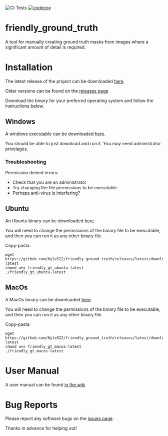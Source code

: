 ![CI Tests](https://github.com/KyleS22/friendly_ground_truth/workflows/CI%20Tests/badge.svg)  [![codecov](https://codecov.io/gh/KyleS22/friendly_ground_truth/branch/master/graph/badge.svg)](https://codecov.io/gh/KyleS22/friendly_ground_truth)

# friendly_ground_truth
A tool for manually creating ground truth masks from images where a significant amount of detail is required.

# Installation

The latest release of the project can be downloaded [here](https://github.com/KyleS22/friendly_ground_truth/releases/latest).

Older versions can be found on the [releases page](https://github.com/KyleS22/friendly_ground_truth/releases)

Download the binary for your preferred operating system and follow the instructions below.

## Windows
A windows executable can be downloaded [here](https://github.com/KyleS22/friendly_ground_truth/releases/latest/download/friendly_gt_windows-latest.exe).

You should be able to just download and run it.  You may need administrator privelages.

### Troubleshooting
Permission denied errors:
- Check that you are an administrator
- Try changing the file permissions to be executable
- Perhaps anti-virus is interfering?

## Ubuntu
An Ubuntu binary can be downloaded [here](https://github.com/KyleS22/friendly_ground_truth/releases/latest/download/friendly_gt_ubuntu-latest).

You will need to change the permissions of the binary file to be executable, and then you can run it as any other binary file.

Copy-pasta:
```
wget https://github.com/KyleS22/friendly_ground_truth/releases/latest/download/friendly_gt_ubuntu-latest
chmod u+x friendly_gt_ubuntu-latest
./friendly_gt_ubuntu-latest
```


## MacOs
A MacOs binary can be downloaded [here](https://github.com/KyleS22/friendly_ground_truth/releases/latest/download/friendly_gt_macos-latest).

You will need to change the permissions of the binary file to be executable, and then you can run it as any other binary file.

Copy-pasta:
```
wget https://github.com/KyleS22/friendly_ground_truth/releases/latest/download/friendly_gt_macos-latest
chmod u+x friendly_gt_macos-latest
./friendly_gt_macos-latest
```

# User Manual
A user manual can be found [in the wiki](https://github.com/KyleS22/friendly_ground_truth/wiki/User-Manual)

# Bug Reports
Please report any software bugs on the [issues page](https://github.com/KyleS22/friendly_ground_truth/issues).

Thanks in advance for helping out!
